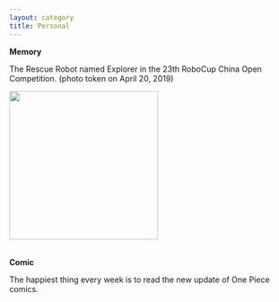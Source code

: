 ```yaml
---
layout: category
title: Personal
---
```

<script src="https://cdn.staticfile.org/jquery/1.12.4/jquery.min.js"></script><!--引入jquery-->
<style>
p.ex1 {margin-bottom:0.2cm}
</style>

<t-half><strong>Memory</strong></t-half>
<p><t1>The Rescue Robot named Explorer in the 23th RoboCup China Open Competition. (photo token on April 20, 2019)</t1></p>
<p>
<table border="0">
<tbody>
<tr>
<img src="https://caihuaye.github.io/images/Explorer.jpg" alt="" height="265" class="pimg"/>
</tr>
</tbody>
</table>
</p>

<t-half><strong>Comic</strong></t-half>
<p><t1>The happiest thing every week is to read the new update of One Piece comics.</t1></p>
